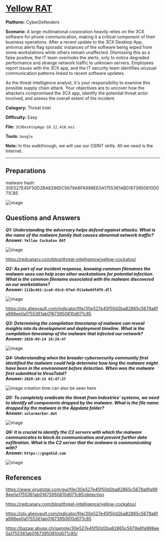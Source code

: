 # <a href="https://cyberdefenders.org/blueteam-ctf-challenges/yellow-rat/">Yellow RAT</a>

**Platform:** CyberDefenders

**Scenario:** A large multinational corporation heavily relies on the 3CX software for phone communication, making it a critical component of their business operations. After a recent update to the 3CX Desktop App, antivirus alerts flag sporadic instances of the software being wiped from some workstations while others remain unaffected. Dismissing this as a false positive, the IT team overlooks the alerts, only to notice degraded performance and strange network traffic to unknown servers. Employees report issues with the 3CX app, and the IT security team identifies unusual communication patterns linked to recent software updates.

As the threat intelligence analyst, it's your responsibility to examine this possible supply chain attack. Your objectives are to uncover how the attackers compromised the 3CX app, identify the potential threat actor involved, and assess the overall extent of the incident. 

**Category:** Threat Intel

**Difficulty:** Easy

**File:** `3CXDesktopApp-18.12.416.msi`

**Tools:** `Google` 

**Note:** In this walkthrough, we will use our OSINT skills. All we need is the Internet.

---

## **Preparations**

malware hash: 30E527E45F50D2BA82865C5679A6FA998EE0A1755361AB01673950810D071C85

![image](https://github.com/user-attachments/assets/19064b2e-c120-4759-8ec8-9a4b228f2ce5)


## **Questions and Answers**

***Q1: Understanding the adversary helps defend against attacks. What is the name of the malware family that causes abnormal network traffic?***  
**Answer: `Yellow Cockatoo RAT`**  

![image](https://github.com/user-attachments/assets/1238bc83-c3ca-47df-97f4-6d0dd018156b)

https://redcanary.com/blog/threat-intelligence/yellow-cockatoo/

***Q2: As part of our incident response, knowing common filenames the malware uses can help scan other workstations for potential infection. What is the common filename associated with the malware discovered on our workstations?***  
**Answer: `111bc461-1ca8-43c6-97ed-911e0e69fdf8.dll`**

![image](https://github.com/user-attachments/assets/80fa6e1f-f590-4a07-9a7e-4ec75888883b)

https://otx.alienvault.com/indicator/file/30e527e45f50d2ba82865c5679a6fa998ee0a1755361ab01673950810d071c85

***Q3: Determining the compilation timestamp of malware can reveal insights into its development and deployment timeline. What is the compilation timestamp of the malware that infected our network?***  
**Answer: `2020-09-24 18:26:47`**

![image](https://github.com/user-attachments/assets/ec086cd1-ddfd-4739-8de9-9247bc6ea6ae)

***Q4: Understanding when the broader cybersecurity community first identified the malware could help determine how long the malware might have been in the environment before detection. When was the malware first submitted to VirusTotal?***  
**Answer: `2020-10-15 02:47:37`**  

![image](https://github.com/user-attachments/assets/83119fcd-861c-4bd5-a99c-633c043af79d)
creation time can also be seen here

***Q5: To completely eradicate the threat from Industries' systems, we need to identify all components dropped by the malware. What is the file name dropped by the malware in the Appdata folder?***  
**Answer: `solarmarker.dat`**

![image](https://github.com/user-attachments/assets/51dcdedf-3221-4e3e-8f19-cc7ccd8f2aba)


***Q6: It is crucial to identify the C2 servers with which the malware communicates to block its communication and prevent further data exfiltration. What is the C2 server that the malware is communicating with?***  
**Answer: `https://gogohid.com`**

![image](https://github.com/user-attachments/assets/908636df-7c72-4eae-aae8-72ce0f6ba528)


## **References**

https://www.virustotal.com/gui/file/30e527e45f50d2ba82865c5679a6fa998ee0a1755361ab01673950810d071c85/detection

https://redcanary.com/blog/threat-intelligence/yellow-cockatoo/

https://otx.alienvault.com/indicator/file/30e527e45f50d2ba82865c5679a6fa998ee0a1755361ab01673950810d071c85

https://bazaar.abuse.ch/sample/30e527e45f50d2ba82865c5679a6fa998ee0a1755361ab01673950810d071c85/

